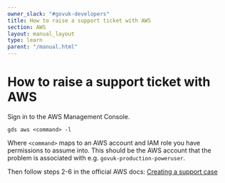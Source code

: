 ```yaml
---
owner_slack: "#govuk-developers"
title: How to raise a support ticket with AWS
section: AWS
layout: manual_layout
type: learn
parent: "/manual.html"
---
```


# How to raise a support ticket with AWS

Sign in to the AWS Management Console.

`gds aws <command> -l`

Where `<command>` maps to an AWS account and IAM role you have permissions to assume into. This should be the AWS account that the problem is associated with e.g. `govuk-production-poweruser`.

Then follow steps 2-6 in the official AWS docs: [Creating a support case](https://docs.aws.amazon.com/awssupport/latest/user/case-management.html#creating-a-support-case)
